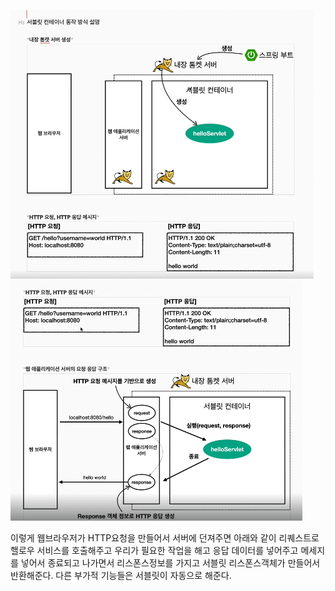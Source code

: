 ![img.png](img.png)
![img_1.png](img_1.png)

이렇게 웹브라우저가 HTTP요청을 만들어서 서버에 던져주면
아래와 같이 리퀘스트로 핼로우 서비스를 호출해주고 우리가 필요한
작업을 해고 응답 데이터를 넣어주고 메세지를 넣어서 종료되고
나가면서 리스폰스정보를 가지고 서블릿 리스폰스객체가 만들어서 반환해준다.
다른 부가적 기능들은 서블릿이 자동으로 해준다.
